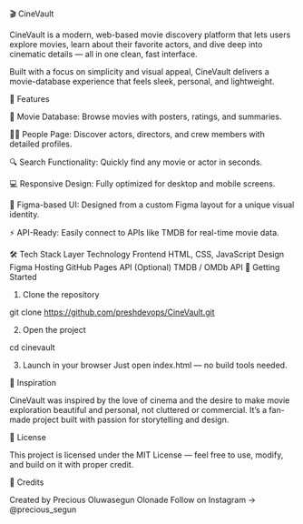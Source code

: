 🎬 CineVault

CineVault is a modern, web-based movie discovery platform that lets users explore movies, learn about their favorite actors, and dive deep into cinematic details — all in one clean, fast interface.

Built with a focus on simplicity and visual appeal, CineVault delivers a movie-database experience that feels sleek, personal, and lightweight.

🌟 Features

🎥 Movie Database: Browse movies with posters, ratings, and summaries.

🧑‍🎤 People Page: Discover actors, directors, and crew members with detailed profiles.

🔍 Search Functionality: Quickly find any movie or actor in seconds.

💻 Responsive Design: Fully optimized for desktop and mobile screens.

🎨 Figma-based UI: Designed from a custom Figma layout for a unique visual identity.

⚡ API-Ready: Easily connect to APIs like TMDB for real-time movie data.

🛠️ Tech Stack
Layer	Technology
Frontend	HTML, CSS, JavaScript
Design	Figma
Hosting	GitHub Pages
API (Optional)	TMDB / OMDb API
🚀 Getting Started

1. Clone the repository

git clone https://github.com/preshdevops/CineVault.git


2. Open the project

cd cinevault


3. Launch in your browser
Just open index.html — no build tools needed.

🧠 Inspiration

CineVault was inspired by the love of cinema and the desire to make movie exploration beautiful and personal, not cluttered or commercial. It’s a fan-made project built with passion for storytelling and design.

🪪 License

This project is licensed under the MIT License — feel free to use, modify, and build on it with proper credit.

💬 Credits

Created by Precious Oluwasegun Olonade
Follow on Instagram → @precious_segun
